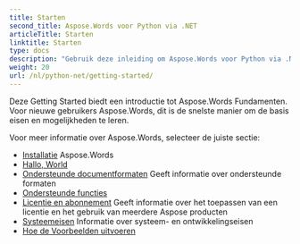 ```yaml
---
title: Starten
second_title: Aspose.Words voor Python via .NET
articleTitle: Starten
linktitle: Starten
type: docs
description: "Gebruik deze inleiding om Aspose.Words voor Python via .NET basisprincipes om de waarde van Aspose.Words Voor uw bedrijf."
weight: 20
url: /nl/python-net/getting-started/
---
```


Deze Getting Started biedt een introductie tot Aspose.Words Fundamenten. Voor nieuwe gebruikers Aspose.Words, dit is de snelste manier om de basis eisen en mogelijkheden te leren.

Voor meer informatie over Aspose.Words, selecteer de juiste sectie:

- [Installatie](/words/nl/python-net/installation/) Aspose.Words
- [Hallo, World](/words/nl/python-net/hello-world/)
- [Ondersteunde documentformaten](/words/nl/python-net/supported-document-formats/) Geeft informatie over ondersteunde formaten
- [Ondersteunde functies](/words/nl/python-net/features/)
- [Licentie en abonnement](/words/nl/python-net/licensing/) Geeft informatie over het toepassen van een licentie en het gebruik van meerdere Aspose producten
- [Systeemeisen](/words/nl/python-net/system-requirements/) Informatie over systeem- en ontwikkelingseisen
- [Hoe de Voorbeelden uitvoeren](/words/nl/python-net/how-to-run-the-examples/)

